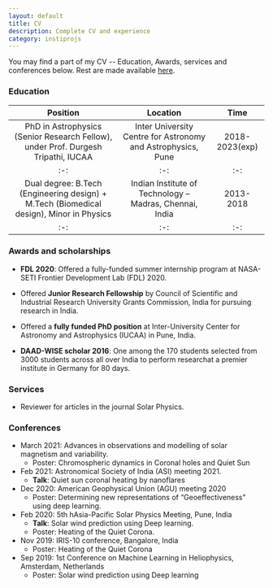 ```yaml
---
layout: default
title: CV
description: Complete CV and experience
category: instiprojs
---
```


You may find a part of my CV -- Education, Awards, services and conferences below. Rest are made available [here](https://drive.google.com/file/d/17OwrohcDHa7z3-3AeTQ0qo3zTvhurDdU/view?usp=sharing).


### Education

|Position|Location|Time|
|:-:|:-:|:-:|
|PhD in Astrophysics (Senior Research Fellow), under Prof. Durgesh Tripathi, IUCAA|Inter University Centre for Astronomy and Astrophysics, Pune|2018-2023(exp)|
|:-:|:-:|:-:|
|Dual degree: B.Tech (Engineering design) + M.Tech (Biomedical design), Minor in Physics|Indian Institute of Technology – Madras, Chennai, India| 2013-2018|
|:-:|:-:|:-:|

### Awards and scholarships
- **FDL 2020**: Offered a fully-funded summer internship program at NASA-SETI Frontier Development Lab (FDL) 2020.

- Offered **Junior Research Fellowship** by Council of Scientific and Industrial Research University Grants Commission, India for pursuing research in India.

- Offered a **fully funded PhD position** at Inter-University Center for Astronomy and Astrophysics (IUCAA) in Pune, India.

- **DAAD-WISE scholar 2016**: One among the 170 students selected from 3000 students across all over India to perform researchat a premier institute in Germany for 80 days.

### Services
- Reviewer for articles in the journal Solar Physics.

### Conferences

- March 2021: Advances in observations and modelling of solar magnetism and variability.
    - Poster: Chromospheric dynamics in Coronal holes and Quiet Sun
- Feb 2021: Astronomical Society of India (ASI) meeting 2021.
    - **Talk**: Quiet sun coronal heating by nanoflares
- Dec 2020: American Geophysical Union (AGU) meeting 2020
    - Poster: Determining new representations of “Geoeffectiveness" using deep learning.
- Feb 2020: 5th hAsia-Pacific Solar Physics Meeting, Pune, India
    - **Talk**: Solar wind prediction using Deep learning.
    - Poster: Heating of the Quiet Corona.
- Nov 2019: IRIS-10 conference, Bangalore, India
    - Poster: Heating of the Quiet Corona
- Sep 2019: 1st Conference on Machine Learning in Heliophysics, Amsterdam, Netherlands
    - Poster: Solar wind prediction using Deep learning 